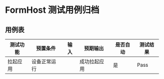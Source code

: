 # FormHost 测试用例归档
## 用例表


| 测试功能 | 预置条件                 | 输入   | 预期输出 |是否自动 | 测试结果 
|------|----|------|-----|------|------
| 拉起应用 | 设备正常运行	 | |  成功拉起应用 | 是 | Pass |